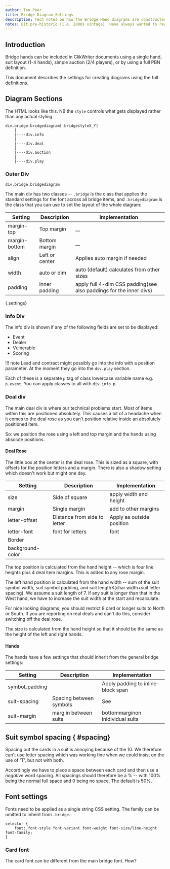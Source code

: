 ```yaml
---
author: Tom Peer
title: Bridge Diagram Settings
description: Tech notes on how the Bridge Hand diagrams are constructed
notes: Bit pre-historic (i.e. 2000s vintage). Have always wanted to rework this with SVG
---
```


## Introduction

Bridge hands can be included in ClikWriter documents using a single hand, suit layout (1-4 hands), simple auction (2/4 players), or by using a full PBN definition.

This document describes the settings for creating diagrams using the full definitions. 

## Diagram Sections

The HTML looks like this. NB the `style` controls what gets displayed rather than any actual styling.

```
div.bridge.bridgediagram[.bridgestyleX_Y]
    |
    |----div.info
    |
    |----div.deal
    |
    |----div.auction
    |
    |----div.play
``` 

### Outer Div

`div.bridge.bridgediagram`

The main div has two classes -- `.bridge` is the class that applies the standard settings for the font across all bridge items, and `.bridgediagram` is the class that you can use to set the layout of the whole diagram:

|Setting      |  Description    |Implementation
|-------------|-----------------|-----------------------------
|margin-top   |Top margin       |__
|margin-bottom|Bottom margin    |__
|align        |Left or center   |Applies auto margin if needed
|width        |auto or dim      |auto (default) calculates from other sizes
|padding      |inner padding    |apply full 4-dim CSS padding(see also paddings for the inner divs)

{.settings}

### Info Div

The info div is shown if any of the following fields are set to be displayed:

+ Event
+ Dealer
+ Vulnerable
+ Scoring

!!! note 
    Lead and contract might possibly go into the info with a position parameter. At the moment they go into the `div.play` section.

Each of these is a separate `p` tag of class lowercase variable name e.g. `p.event`. You can apply classes to all with `div.info p`.

### Deal div

The main deal div is where our technical problems start. Most of items within this are positioned absolutely. This causes a bit of a headache when it comes to the deal rose as you can't position relative inside an absolutely positioned item.

So: we position the rose using a left and top margin and the hands using absolute positions.

<!-- to do: turn off rose and have player labels above the hands -->

#### Deal Rose

The little box at the center is the deal rose. This is sized as a square, with offsets for the position letters and a margin. There is also a shadow setting which doesn't work but might one day.

|Setting         |  Description    |Implementation
|----------------|-----------------|-----------------------------
|size            |Side of square   |apply width and height
|margin          |Single margin    |add to other margins
|letter-offset   |Distance from side to letter|Apply as outside position
|letter-font     |font for letters |font
|Border          |                 |
|background-color|                 |

The top position is calculated from the hand height -- which is four line heights plus 4 deal item margins. This is added to any rose margin.

The left hand position is calculated from the hand width -- sum of the suit symbol width, suit symbol padding, and suit lengthX(char width+suit letter spacing). We assume a suit length of 7. If any suit is longer than that in the West hand, we have to increase the suit width at the start and recalculate.

For nice looking diagrams, you should restrict 8 card or longer suits to North or South. If you are reporting on real deals and can't do this, consider switching off the deal rose.

The size is calculated from the hand height so that it should be the same as the height of the left and right hands.

#### Hands

The hands have a few settings that should inherit from the general bridge settings:

|Setting       |  Description    |Implementation
|--------------|-----------------|-----------------------------
|symbol_padding|                 |Apply padding to inline-block span
|suit-spacing  |Spacing between symbols|See [](#spacing)
|suit-margin   |marg in between suits|bottommarginon inidividual suits

## Suit symbol spacing { #spacing}

Spacing out the cards in a suit is annoying because of the 10. We therefore can't use letter spacing which was working fine when we could insist on the use of 'T', but not with both.

Accordingly we have to place a space between each card and then use a _negative_ word spacing. All spacings should therefore be a % -- with 100% being the normal full space and 0 being no space. The default is 50%.

## Font settings

Fonts need to be applied as a single string CSS setting. The family can be omitted to inherit from `.bridge`.

    selector {
        font: font-style font-variant font-weight font-size/line-height font-family;
    }

### Card font

The card font can be different from the main bridge font. How?

